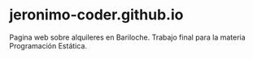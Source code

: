 # jeronimo-coder.github.io
Pagina web sobre alquileres en Bariloche. Trabajo final para la materia Programación Estática. 
